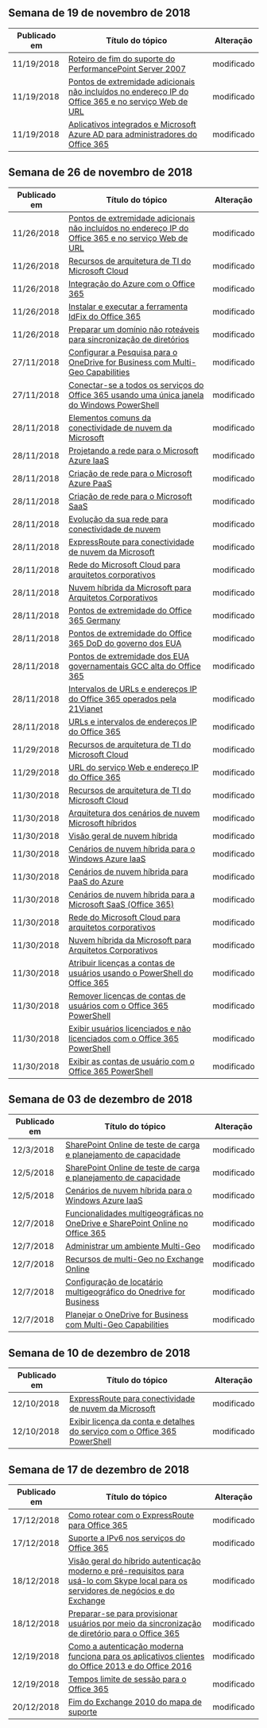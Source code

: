 <!-- This file is generated automatically each week. Changes made to this file will be overwritten.-->




## <a name="week-of-november-19-2018"></a>Semana de 19 de novembro de 2018


| Publicado em |Título do tópico | Alteração |
|------|------------|--------|
| 11/19/2018 | [Roteiro de fim do suporte do PerformancePoint Server 2007](/Office365/Enterprise/pps-2007-end-of-support) | modificado |
| 11/19/2018 | [Pontos de extremidade adicionais não incluídos no endereço IP do Office 365 e no serviço Web de URL](/Office365/Enterprise/additional-office365-ip-addresses-and-urls) | modificado |
| 11/19/2018 | [Aplicativos integrados e Microsoft Azure AD para administradores do Office 365](/Office365/Enterprise/integrated-apps-and-azure-ads) | modificado |


## <a name="week-of-november-26-2018"></a>Semana de 26 de novembro de 2018


| Publicado em |Título do tópico | Alteração |
|------|------------|--------|
| 11/26/2018 | [Pontos de extremidade adicionais não incluídos no endereço IP do Office 365 e no serviço Web de URL](/Office365/Enterprise/additional-office365-ip-addresses-and-urls) | modificado |
| 11/26/2018 | [Recursos de arquitetura de TI do Microsoft Cloud](/Office365/Enterprise/microsoft-cloud-it-architecture-resources) | modificado |
| 11/26/2018 | [Integração do Azure com o Office 365](/Office365/Enterprise/azure-integration) | modificado |
| 11/26/2018 | [Instalar e executar a ferramenta IdFix do Office 365](/Office365/Enterprise/install-and-run-idfix) | modificado |
| 11/26/2018 | [Preparar um domínio não roteáveis para sincronização de diretórios](/Office365/Enterprise/prepare-a-non-routable-domain-for-directory-synchronization) | modificado |
| 27/11/2018 | [Configurar a Pesquisa para o OneDrive for Business com Multi-Geo Capabilities](/Office365/Enterprise/configure-search-for-multi-geo) | modificado |
| 27/11/2018 | [Conectar-se a todos os serviços do Office 365 usando uma única janela do Windows PowerShell](/Office365/Enterprise/powershell/connect-to-all-office-365-services-in-a-single-windows-powershell-window) | modificado |
| 28/11/2018 | [Elementos comuns da conectividade de nuvem da Microsoft](/Office365/Enterprise/common-elements-of-microsoft-cloud-connectivity) | modificado |
| 28/11/2018 | [Projetando a rede para o Microsoft Azure IaaS](/Office365/Enterprise/designing-networking-for-microsoft-azure-iaas) | modificado |
| 28/11/2018 | [Criação de rede para o Microsoft Azure PaaS](/Office365/Enterprise/designing-networking-for-microsoft-azure-paas) | modificado |
| 28/11/2018 | [Criação de rede para o Microsoft SaaS](/Office365/Enterprise/designing-networking-for-microsoft-saas) | modificado |
| 28/11/2018 | [Evolução da sua rede para conectividade de nuvem](/Office365/Enterprise/evolving-your-network-for-cloud-connectivity) | modificado |
| 28/11/2018 | [ExpressRoute para conectividade de nuvem da Microsoft](/Office365/Enterprise/expressroute-for-microsoft-cloud-connectivity) | modificado |
| 28/11/2018 | [Rede do Microsoft Cloud para arquitetos corporativos](/Office365/Enterprise/microsoft-cloud-networking-for-enterprise-architects) | modificado |
| 28/11/2018 | [Nuvem híbrida da Microsoft para Arquitetos Corporativos](/Office365/Enterprise/microsoft-hybrid-cloud-for-enterprise-architects) | modificado |
| 28/11/2018 | [Pontos de extremidade do Office 365 Germany](/Office365/Enterprise/office-365-germany-endpoints) | modificado |
| 28/11/2018 | [Pontos de extremidade do Office 365 DoD do governo dos EUA](/Office365/Enterprise/office-365-u-s-government-dod-endpoints) | modificado |
| 28/11/2018 | [Pontos de extremidade dos EUA governamentais GCC alta do Office 365](/Office365/Enterprise/office-365-u-s-government-gcc-high-endpoints) | modificado |
| 28/11/2018 | [Intervalos de URLs e endereços IP do Office 365 operados pela 21Vianet](/Office365/Enterprise/urls-and-ip-address-ranges-21vianet) | modificado |
| 28/11/2018 | [URLs e intervalos de endereços IP do Office 365](/Office365/Enterprise/urls-and-ip-address-ranges) | modificado |
| 11/29/2018 | [Recursos de arquitetura de TI do Microsoft Cloud](/Office365/Enterprise/microsoft-cloud-it-architecture-resources) | modificado |
| 11/29/2018 | [URL do serviço Web e endereço IP do Office 365](/Office365/Enterprise/office-365-ip-web-service) | modificado |
| 11/30/2018 | [Recursos de arquitetura de TI do Microsoft Cloud](/Office365/Enterprise/microsoft-cloud-it-architecture-resources) | modificado |
| 11/30/2018 | [Arquitetura dos cenários de nuvem Microsoft híbridos](/Office365/Enterprise/architecture-of-microsoft-hybrid-cloud-scenarios) | modificado |
| 11/30/2018 | [Visão geral de nuvem híbrida](/Office365/Enterprise/hybrid-cloud-overview) | modificado |
| 11/30/2018 | [Cenários de nuvem híbrida para o Windows Azure IaaS](/Office365/Enterprise/hybrid-cloud-scenarios-for-azure-iaas) | modificado |
| 11/30/2018 | [Cenários de nuvem híbrida para PaaS do Azure](/Office365/Enterprise/hybrid-cloud-scenarios-for-azure-paas) | modificado |
| 11/30/2018 | [Cenários de nuvem híbrida para a Microsoft SaaS (Office 365)](/Office365/Enterprise/hybrid-cloud-scenarios-for-microsoft-saas-office-365) | modificado |
| 11/30/2018 | [Rede do Microsoft Cloud para arquitetos corporativos](/Office365/Enterprise/microsoft-cloud-networking-for-enterprise-architects) | modificado |
| 11/30/2018 | [Nuvem híbrida da Microsoft para Arquitetos Corporativos](/Office365/Enterprise/microsoft-hybrid-cloud-for-enterprise-architects) | modificado |
| 11/30/2018 | [Atribuir licenças a contas de usuários usando o PowerShell do Office 365](/Office365/Enterprise/powershell/assign-licenses-to-user-accounts-with-office-365-powershell) | modificado |
| 11/30/2018 | [Remover licenças de contas de usuários com o Office 365 PowerShell](/Office365/Enterprise/powershell/remove-licenses-from-user-accounts-with-office-365-powershell) | modificado |
| 11/30/2018 | [Exibir usuários licenciados e não licenciados com o Office 365 PowerShell](/Office365/Enterprise/powershell/view-licensed-and-unlicensed-users-with-office-365-powershell) | modificado |
| 11/30/2018 | [Exibir as contas de usuário com o Office 365 PowerShell](/Office365/Enterprise/powershell/view-user-accounts-with-office-365-powershell) | modificado |


## <a name="week-of-december-03-2018"></a>Semana de 03 de dezembro de 2018


| Publicado em |Título do tópico | Alteração |
|------|------------|--------|
| 12/3/2018 | [SharePoint Online de teste de carga e planejamento de capacidade](/Office365/Enterprise/capacity-planning-and-load-testing-sharepoint-online) | modificado |
| 12/5/2018 | [SharePoint Online de teste de carga e planejamento de capacidade](/Office365/Enterprise/capacity-planning-and-load-testing-sharepoint-online) | modificado |
| 12/5/2018 | [Cenários de nuvem híbrida para o Windows Azure IaaS](/Office365/Enterprise/hybrid-cloud-scenarios-for-azure-iaas) | modificado |
| 12/7/2018 | [Funcionalidades multigeográficas no OneDrive e SharePoint Online no Office 365](/Office365/Enterprise/multi-geo-capabilities-in-onedrive-and-sharepoint-online-in-office-365) | modificado |
| 12/7/2018 | [Administrar um ambiente Multi-Geo](/Office365/Enterprise/administering-a-multi-geo-environment) | modificado |
| 12/7/2018 | [Recursos de multi-Geo no Exchange Online](/Office365/Enterprise/multi-geo-capabilities-in-exchange-online) | modificado |
| 12/7/2018 | [Configuração de locatário multigeográfico do Onedrive for Business](/Office365/Enterprise/multi-geo-tenant-configuration) | modificado |
| 12/7/2018 | [Planejar o OneDrive for Business com Multi-Geo Capabilities](/Office365/Enterprise/plan-for-multi-geo) | modificado |


## <a name="week-of-december-10-2018"></a>Semana de 10 de dezembro de 2018


| Publicado em |Título do tópico | Alteração |
|------|------------|--------|
| 12/10/2018 | [ExpressRoute para conectividade de nuvem da Microsoft](/Office365/Enterprise/expressroute-for-microsoft-cloud-connectivity) | modificado |
| 12/10/2018 | [Exibir licença da conta e detalhes do serviço com o Office 365 PowerShell](/Office365/Enterprise/powershell/view-account-license-and-service-details-with-office-365-powershell) | modificado |


## <a name="week-of-december-17-2018"></a>Semana de 17 de dezembro de 2018


| Publicado em |Título do tópico | Alteração |
|------|------------|--------|
| 17/12/2018 | [Como rotear com o ExpressRoute para Office 365](/Office365/Enterprise/routing-with-expressroute) | modificado |
| 17/12/2018 | [Suporte a IPv6 nos serviços do Office 365](/Office365/Enterprise/ipv6-support) | modificado |
| 18/12/2018 | [Visão geral do híbrido autenticação moderno e pré-requisitos para usá-lo com Skype local para os servidores de negócios e do Exchange](/Office365/Enterprise/hybrid-modern-auth-overview) | modificado |
| 18/12/2018 | [Preparar-se para provisionar usuários por meio da sincronização de diretório para o Office 365](/Office365/Enterprise/prepare-for-directory-synchronization) | modificado |
| 12/19/2018 | [Como a autenticação moderna funciona para os aplicativos clientes do Office 2013 e do Office 2016](/Office365/Enterprise/modern-auth-for-office-2013-and-2016) | modificado |
| 12/19/2018 | [Tempos limite de sessão para o Office 365](/Office365/Enterprise/session-timeouts) | modificado |
| 20/12/2018 | [Fim do Exchange 2010 do mapa de suporte](/Office365/Enterprise/exchange-2010-end-of-support) | modificado |
